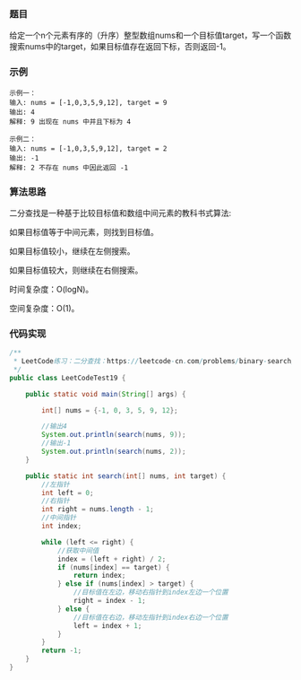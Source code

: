 ### 题目
给定一个n个元素有序的（升序）整型数组nums和一个目标值target，写一个函数搜索nums中的target，如果目标值存在返回下标，否则返回-1。


### 示例
```
示例一：
输入: nums = [-1,0,3,5,9,12], target = 9
输出: 4
解释: 9 出现在 nums 中并且下标为 4

示例二：
输入: nums = [-1,0,3,5,9,12], target = 2
输出: -1
解释: 2 不存在 nums 中因此返回 -1
```
### 算法思路
二分查找是一种基于比较目标值和数组中间元素的教科书式算法:

如果目标值等于中间元素，则找到目标值。

如果目标值较小，继续在左侧搜索。

如果目标值较大，则继续在右侧搜索。

时间复杂度：O(logN)。

空间复杂度：O(1)。

### 代码实现
```java
/**
 * LeetCode练习：二分查找：https://leetcode-cn.com/problems/binary-search/
 */
public class LeetCodeTest19 {

    public static void main(String[] args) {

        int[] nums = {-1, 0, 3, 5, 9, 12};

        //输出4
        System.out.println(search(nums, 9));
        //输出-1
        System.out.println(search(nums, 2));
    }

    public static int search(int[] nums, int target) {
        //左指针
        int left = 0;
        //右指针
        int right = nums.length - 1;
        //中间指针
        int index;

        while (left <= right) {
            //获取中间值
            index = (left + right) / 2;
            if (nums[index] == target) {
                return index;
            } else if (nums[index] > target) {
                //目标值在左边，移动右指针到index左边一个位置
                right = index - 1;
            } else {
                //目标值在右边，移动左指针到index右边一个位置
                left = index + 1;
            }
        }
        return -1;
    }
}
```

